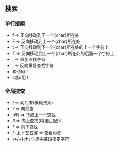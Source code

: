 ## 搜索

### 单行搜索
- f => 正向移动到下一个{char}所在处
- F => 反向移动到上一个{char}所在处
- t => 正向移动到下一个{char}所在处的上一个字符上
- T => 反向移动到上一个{char}所在处的后面一个字符上
- ; => 重复查找字符
- , => 反向重复查找字符
- 移动用 f
- c或d用 t

### 全局搜索
- / => 向后查(模糊搜索)
- ? => 向前查
- n/N => 下或上一个查找
- \# => 向上查找(精准匹配)S
- \* => 向下查找
- /+上下左右键 => 查看历史
- v+/+{char} 选中某段指定字符